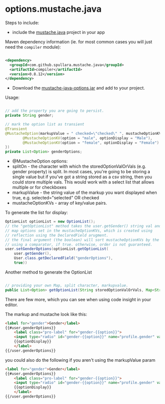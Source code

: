 options.mustache.java
=====================

Steps to include:

- include the [mustache.java](https://github.com/spullara/mustache.java) project in your app

Maven dependency information (ie. for most common cases you will just need the `compiler` module):

```xml

<dependency>
  <groupId>com.github.spullara.mustache.java</groupId>
  <artifactId>compiler</artifactId>
  <version>0.8.12</version>
</dependency>

```

- Download the [mustache-java-options.jar](https://github.com/gmjordan/options.mustache.java/raw/master/target/mustache-java-options-1.1.0.jar) and add to your project.

Usage:


```java

// add the property you are going to persist.
private String gender;

// mark the option list as transient
@Transient
@MustacheOption(markupValue = " checked=\"checked\" ", mustacheOptionKVs = {
		@MustacheOptionKV(option = "male", optionDisplay = "Male"),
		@MustacheOptionKV(option = "female", optionDisplay = "Female")
})
private List<Option> genderOptions;
```

- @MustacheOption options: 
 - splitOn -  the character with which the storedOptionValOrVals (e.g. gender property) is split. In most cases, you're going to be storing a single value
	but if you've got a string stored as a csv string, then you could store multiple vals.  This would work with a select list that allows multiple or for checkboxes
  - markupValue - the string value of the markup you want displayed when true, e.g. selected="selected" OR checked
   - mustacheOptionKVs - array of key/value pairs. 

To generate the list for display:

```java
OptionList optionList = new OptionList();
// the "getOptionList" method takes the user.getGender() string val and compares it against the  
// map options set in the mustacheOptionKVs, which is created using
// reflection using the DeclaredField arugment. 
// the final argument (the boolean) will sort mustacheOptionKVs by the optionDisplay 
// using a comparator, if true. otherwise, order is not guaranteed.
user.setGenderOptions(optionList.getOptionList(
	user.getGender(), 
	User.class.getDeclaredField("genderOptions"), 
	true))
```

Another method to generate the OptionList

```java

// providing your own Map, split character, markupvalue. 
public List<Option> getOptionList(String storedOptionValOrVals, Map<String, String> optionsToEval, String splitOn, String markupValue, boolean sortByOptionDisplay)
```

There are few more, which you can see when using code insight in your editor.

The markup and mustache look like this:

```html
<label for="gender">Gender</label>
{{#user.genderOptions}}
	<label class="pro-label" for="gender-{{option}}">
	<input type="radio" id="gender-{{option}}" name="profile.gender" value="{{option}}"  {{markupValue}}/> 
	{{optionDisplay}}
	</label>
{{/user.genderOptions}}
```
you could also do the following if you aren't using the markupValue param

```html
<label for="gender">Gender</label>
{{#user.genderOptions}}
	<label class="pro-label" for="gender-{{option}}">
	<input type="radio" id="gender-{{option}}" name="profile.gender" value="{{option}}"  {{#optionSelected}} checked="checked"  {{/optionSelected}}  /> 
	{{optionDisplay}}
	</label>
{{/user.genderOptions}}
```